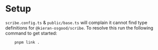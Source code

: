 # Setup
`scribe.config.ts` & `public/base.ts` will complain it cannot find type definitions for `@kieran-osgood/scribe`.
To resolve this run the following command to get started:
```shell
    pnpm link .
```
